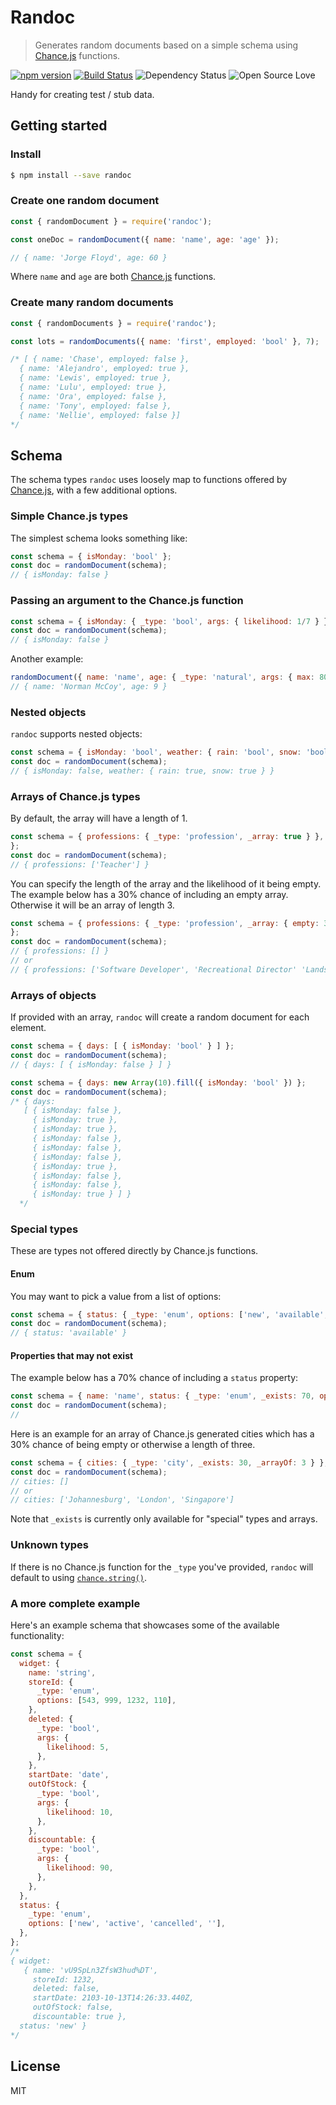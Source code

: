 # Randoc

> Generates random documents based on a simple schema using [Chance.js](http://chancejs.com/) functions.

[![npm version](https://badge.fury.io/js/randoc.svg)](https://badge.fury.io/js/randoc)
[![Build Status](https://travis-ci.org/rouanw/randoc.svg?branch=master)](https://travis-ci.org/rouanw/randoc)
![Dependency Status](https://david-dm.org/rouanw/randoc.svg)
![Open Source Love](https://badges.frapsoft.com/os/mit/mit.svg?v=102)

Handy for creating test / stub data.

## Getting started

### Install

```sh
$ npm install --save randoc
```

### Create one random document

```js
const { randomDocument } = require('randoc');

const oneDoc = randomDocument({ name: 'name', age: 'age' });

// { name: 'Jorge Floyd', age: 60 }
```

Where `name` and `age` are both [Chance.js](http://chancejs.com/) functions.

### Create many random documents

```js
const { randomDocuments } = require('randoc');

const lots = randomDocuments({ name: 'first', employed: 'bool' }, 7);

/* [ { name: 'Chase', employed: false },
  { name: 'Alejandro', employed: true },
  { name: 'Lewis', employed: true },
  { name: 'Lulu', employed: true },
  { name: 'Ora', employed: false },
  { name: 'Tony', employed: false },
  { name: 'Nellie', employed: false }]
*/
```

## Schema

The schema types `randoc` uses loosely map to functions offered by [Chance.js](http://chancejs.com/), with a few additional options.

### Simple Chance.js types

The simplest schema looks something like:

```js
const schema = { isMonday: 'bool' };
const doc = randomDocument(schema);
// { isMonday: false }
```

### Passing an argument to the Chance.js function

```js
const schema = { isMonday: { _type: 'bool', args: { likelihood: 1/7 } } };
const doc = randomDocument(schema);
// { isMonday: false }
```

Another example:

```js
randomDocument({ name: 'name', age: { _type: 'natural', args: { max: 80 } } });
// { name: 'Norman McCoy', age: 9 }
```

### Nested objects

`randoc` supports nested objects:

```js
const schema = { isMonday: 'bool', weather: { rain: 'bool', snow: 'bool' } };
const doc = randomDocument(schema);
// { isMonday: false, weather: { rain: true, snow: true } }
```

### Arrays of Chance.js types

By default, the array will have a length of 1.

```js
const schema = { professions: { _type: 'profession', _array: true } },
};
const doc = randomDocument(schema);
// { professions: ['Teacher'] }
```

You can specify the length of the array and the likelihood of it being empty.
The example below has a 30% chance of including an empty array.
Otherwise it will be an array of length 3.

```js
const schema = { professions: { _type: 'profession', _array: { empty: 30, length: 3 } } },
};
const doc = randomDocument(schema);
// { professions: [] }
// or
// { professions: ['Software Developer', 'Recreational Director' 'Landscape Architect'] }
```

### Arrays of objects

If provided with an array, `randoc` will create a random document for each element.

```js
const schema = { days: [ { isMonday: 'bool' } ] };
const doc = randomDocument(schema);
// { days: [ { isMonday: false } ] }
```

```js
const schema = { days: new Array(10).fill({ isMonday: 'bool' }) };
const doc = randomDocument(schema);
/* { days:
   [ { isMonday: false },
     { isMonday: true },
     { isMonday: true },
     { isMonday: false },
     { isMonday: false },
     { isMonday: false },
     { isMonday: true },
     { isMonday: false },
     { isMonday: false },
     { isMonday: true } ] }
  */
```

### Special types

These are types not offered directly by Chance.js functions.

#### Enum

You may want to pick a value from a list of options:

```js
const schema = { status: { _type: 'enum', options: ['new', 'available', 'expired'] } };
const doc = randomDocument(schema);
// { status: 'available' }
```

#### Properties that may not exist

The example below has a 70% chance of including a `status` property:

```js
const schema = { name: 'name', status: { _type: 'enum', _exists: 70, options: ['new', 'available', 'expired'] } };
const doc = randomDocument(schema);
//
```

Here is an example for an array of Chance.js generated cities which has a 30% chance of being empty or otherwise a length of three.

```js
const schema = { cities: { _type: 'city', _exists: 30, _arrayOf: 3 } };
const doc = randomDocument(schema);
// cities: []
// or
// cities: ['Johannesburg', 'London', 'Singapore']
```

Note that `_exists` is currently only available for "special" types and arrays.

### Unknown types

If there is no Chance.js function for the `_type` you've provided, `randoc` will default to using [`chance.string()`](https://chancejs.com/basics/string.html).

### A more complete example

Here's an example schema that showcases some of the available functionality:

```js
const schema = {
  widget: {
    name: 'string',
    storeId: {
      _type: 'enum',
      options: [543, 999, 1232, 110],
    },
    deleted: {
      _type: 'bool',
      args: {
        likelihood: 5,
      },
    },
    startDate: 'date',
    outOfStock: {
      _type: 'bool',
      args: {
        likelihood: 10,
      },
    },
    discountable: {
      _type: 'bool',
      args: {
        likelihood: 90,
      },
    },
  },
  status: {
    _type: 'enum',
    options: ['new', 'active', 'cancelled', ''],
  },
};
/*
{ widget:
   { name: 'vU9SpLn3ZfsW3hud%DT',
     storeId: 1232,
     deleted: false,
     startDate: 2103-10-13T14:26:33.440Z,
     outOfStock: false,
     discountable: true },
  status: 'new' }
*/
```

## License
MIT
